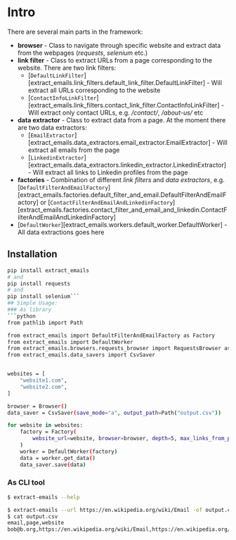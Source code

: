 # Intro

There are several main parts in the framework:

 - **browser** - Class to navigate through specific website and extract data from the webpages (*requests*, *selenium* etc.)
 - **link filter** - Class to extract URLs from a page corresponding to the website. There are two link filters:
     - [`DefaultLinkFilter`][extract_emails.link_filters.default_link_filter.DefaultLinkFilter] - Will extract all URLs corresponding to the website
     - [`ContactInfoLinkFilter`][extract_emails.link_filters.contact_link_filter.ContactInfoLinkFilter] - Will extract only contact URLs, e.g. */contact/*, */about-us/* etc
 - **data extractor** - Class to extract data from a page. At the moment there are two data extractors:
     - [`EmailExtractor`][extract_emails.data_extractors.email_extractor.EmailExtractor] - Will extract all emails from the page
     - [`LinkedinExtractor`][extract_emails.data_extractors.linkedin_extractor.LinkedinExtractor] - Will extract all links to Linkedin profiles from the page
 - **factories** - Combination of different *link filters* and *data extractors*, e.g. [`DefaultFilterAndEmailFactory`][extract_emails.factories.default_filter_and_email.DefaultFilterAndEmailFactory]
 or [`ContactFilterAndEmailAndLinkedinFactory`][extract_emails.factories.contact_filter_and_email_and_linkedin.ContactFilterAndEmailAndLinkedinFactory]
 - [`DefaultWorker`][extract_emails.workers.default_worker.DefaultWorker] - All data extractions goes here
## Installation
```bash
pip install extract_emails
# and
pip install requests
# and
pip install selenium```
## Simple Usage:
### As library
```python
from pathlib import Path

from extract_emails import DefaultFilterAndEmailFactory as Factory
from extract_emails import DefaultWorker
from extract_emails.browsers.requests_browser import RequestsBrowser as Browser
from extract_emails.data_savers import CsvSaver


websites = [
    "website1.com",
    "website2.com",
]

browser = Browser()
data_saver = CsvSaver(save_mode="a", output_path=Path("output.csv"))

for website in websites:
    factory = Factory(
        website_url=website, browser=browser, depth=5, max_links_from_page=1
    )
    worker = DefaultWorker(factory)
    data = worker.get_data()
    data_saver.save(data)
```
### As CLI tool
```bash
$ extract-emails --help

$ extract-emails --url https://en.wikipedia.org/wiki/Email -of output.csv -d 1
$ cat output.csv
email,page,website
bob@b.org,https://en.wikipedia.org/wiki/Email,https://en.wikipedia.org/wiki/Email
```
